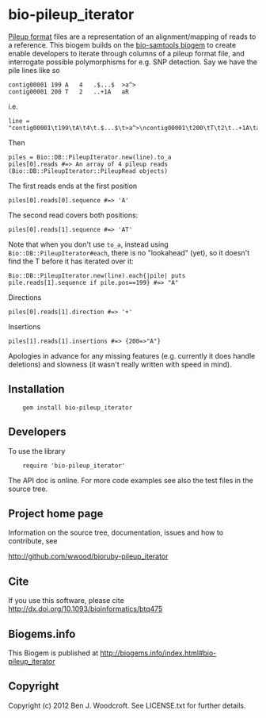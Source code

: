 # bio-pileup_iterator

[Pileup format](http://samtools.sourceforge.net/pileup.shtml) files are a representation of an alignment/mapping of reads to a reference. This biogem builds on the [bio-samtools biogem](https://github.com/helios/bioruby-samtools) to create enable developers to iterate through columns of a pileup format file, and interrogate possible polymorphisms for e.g. SNP detection. Say we have the pile lines like so

    contig00001	199	A	4	.$...$	>a^>
    contig00001	200	T	2	..+1A	aR

i.e.

    line = "contig00001\t199\tA\t4\t.$...$\t>a^>\ncontig00001\t200\tT\t2\t..+1A\taR"

Then

    piles = Bio::DB::PileupIterator.new(line).to_a
    piles[0].reads #=> An array of 4 pileup reads (Bio::DB::PileupIterator::PileupRead objects)

The first reads ends at the first position

    piles[0].reads[0].sequence #=> 'A'

The second read covers both positions:

    piles[0].reads[1].sequence #=> 'AT'

Note that when you don't use ```to_a```, instead using ```Bio::DB::PileupIterator#each```, there is no "lookahead" (yet), so it doesn't find the T before it has iterated over it:

    Bio::DB::PileupIterator.new(line).each{|pile| puts pile.reads[1].sequence if pile.pos==199} #=> "A"

Directions

    piles[0].reads[1].direction #=> '+'

Insertions

    piles[1].reads[1].insertions #=> {200=>"A"}

Apologies in advance for any missing features (e.g. currently it does handle deletions) and slowness (it wasn't really written with speed in mind).

## Installation

        gem install bio-pileup_iterator

## Developers

To use the library 

        require 'bio-pileup_iterator'

The API doc is online. For more code examples see also the test files in
the source tree.
        
## Project home page

Information on the source tree, documentation, issues and how to contribute, see

  http://github.com/wwood/bioruby-pileup_iterator

## Cite

  If you use this software, please cite http://dx.doi.org/10.1093/bioinformatics/btq475

## Biogems.info

This Biogem is published at http://biogems.info/index.html#bio-pileup_iterator

## Copyright

Copyright (c) 2012 Ben J. Woodcroft. See LICENSE.txt for further details.

